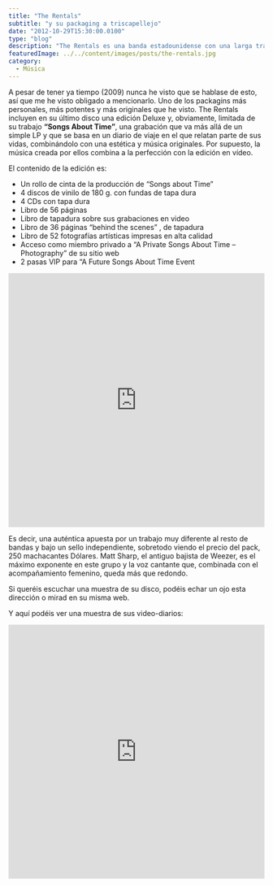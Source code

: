 ```yaml
---
title: "The Rentals"
subtitle: "y su packaging a triscapellejo"
date: "2012-10-29T15:30:00.0100"
type: "blog"
description: "The Rentals es una banda estadounidense con una larga trayectoria a sus espaldas"
featuredImage: ../../content/images/posts/the-rentals.jpg
category:
  - Música
---
```


A pesar de tener ya tiempo (2009) nunca he visto que se hablase de esto, así que me he visto obligado a mencionarlo. Uno de los packagins más personales, más potentes y más originales que he visto. The Rentals incluyen en su último disco una edición Deluxe y, obviamente, limitada de su trabajo **“Songs About Time”**, una grabación que va más allá de un simple LP y que se basa en un diario de viaje en el que relatan parte de sus vidas, combinándolo con una estética y música originales. Por supuesto, la música creada por ellos combina a la perfección con la edición en vídeo.

El contenido de la edición es:

- Un rollo de cinta de la producción de “Songs about Time”
- 4 discos de vinilo de 180 g. con fundas de tapa dura
- 4 CDs con tapa dura
- Libro de 56 páginas
- Libro de tapadura sobre sus grabaciones en video
- Libro de 36 páginas “behind the scenes” , de tapadura
- Libro de 52 fotografías artísticas impresas en alta calidad
- Acceso como miembro privado a “A Private Songs About Time – Photography” de su sitio web
- 2 pasas VIP para “A Future Songs About Time Event

<iframe src="http://player.vimeo.com/video/19316304?title=0&amp;byline=0&amp;portrait=0&amp;color=ffffff" width="100%" height="500" frameborder="0"></iframe>

Es decir, una auténtica apuesta por un trabajo muy diferente al resto de bandas y bajo un sello independiente, sobretodo viendo el precio del pack, 250 machacantes Dólares. Matt Sharp, el antiguo bajista de Weezer, es el máximo exponente en este grupo y la voz cantante que, combinada con el acompañamiento femenino, queda más que redondo.

Si queréis escuchar una muestra de su disco, podéis echar un ojo esta dirección o mirad en su misma web.

Y aquí podéis ver una muestra de sus video-diarios:

<iframe src="http://www.youtube.com/embed/uBWRxp6l7Uo" width="100%" height="500" frameborder="0"></iframe>
